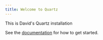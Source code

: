 ```yaml
---
title: Welcome to Quartz
---
```


This is David's Quartz installation


See the [documentation](https://quartz.jzhao.xyz) for how to get started.
